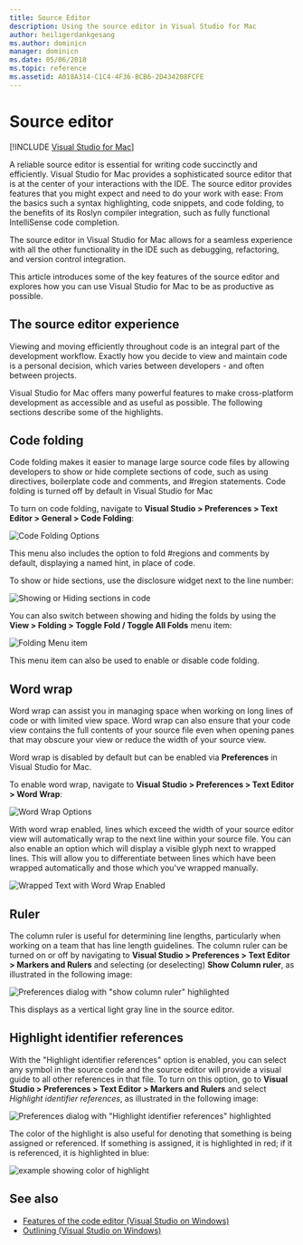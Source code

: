 ```yaml
---
title: Source Editor
description: Using the source editor in Visual Studio for Mac
author: heiligerdankgesang 
ms.author: dominicn
manager: dominicn
ms.date: 05/06/2018
ms.topic: reference
ms.assetid: A018A314-C1C4-4F36-BCB6-2D434208FCFE
---
```

# Source editor

 [!INCLUDE [Visual Studio for Mac](~/includes/applies-to-version/vs-mac-only.md)]

A reliable source editor is essential for writing code succinctly and efficiently. Visual Studio for Mac provides a sophisticated source editor that is at the center of your interactions with the IDE. The source editor provides features that you might expect and need to do your work with ease: From the basics such a syntax highlighting, code snippets, and code folding, to the benefits of its Roslyn compiler integration, such as fully functional IntelliSense code completion.

The source editor in Visual Studio for Mac allows for a seamless experience with all the other functionality in the IDE such as debugging, refactoring, and version control integration.

This article introduces some of the key features of the source editor and explores how you can use Visual Studio for Mac to be as productive as possible.

## The source editor experience

Viewing and moving efficiently throughout code is an integral part of the development workflow. Exactly how you decide to view and maintain code is a personal decision, which varies between developers - and often between projects.

Visual Studio for Mac offers many powerful features to make cross-platform development as accessible and as useful as possible. The following sections describe some of the highlights.

## Code folding

Code folding makes it easier to manage large source code files by allowing developers to show or hide complete sections of code, such as using directives, boilerplate code and comments, and #region statements. Code folding is turned off by default in Visual Studio for Mac

To turn on code folding, navigate to **Visual Studio > Preferences > Text Editor > General > Code Folding**:

![Code Folding Options](media/source-neweditor-image1.png)

This menu also includes the option to fold #regions and comments by default, displaying a named hint, in place of code.

To show or hide sections, use the disclosure widget next to the line number:

![Showing or Hiding sections in code](media/source-neweditor-image2.png)

You can also switch between showing and hiding the folds by using the **View > Folding > Toggle Fold / Toggle All Folds** menu item:

![Folding Menu item](media/source-editor-image19.png)

This menu item can also be used to enable or disable code folding.

## Word wrap

Word wrap can assist you in managing space when working on long lines of code or with limited view space. Word wrap can also ensure that your code view contains the full contents of your source file even when opening panes that may obscure your view or reduce the width of your source view. 

Word wrap is disabled by default but can be enabled via **Preferences** in Visual Studio for Mac. 

To enable word wrap, navigate to **Visual Studio > Preferences > Text Editor > Word Wrap**:

![Word Wrap Options](media/source-neweditor-wordwrap1.png)

With word wrap enabled, lines which exceed the width of your source editor view will automatically wrap to the next line within your source file. You can also enable an option which will display a visible glyph next to wrapped lines. This will allow you to differentiate between lines which have been wrapped automatically and those which you've wrapped manually.

![Wrapped Text with Word Wrap Enabled](media/source-neweditor-wordwrap2.png)

## Ruler

The column ruler is useful for determining line lengths, particularly when working on a team that has line length guidelines. The column ruler can be turned on or off by navigating to **Visual Studio > Preferences > Text Editor > Markers and Rulers** and selecting (or deselecting) **Show Column ruler**, as illustrated in the following image:

![Preferences dialog with "show column ruler" highlighted](media/source-editor-image5.png)

 This displays as a vertical light gray line in the source editor.

## Highlight identifier references

With the "Highlight identifier references" option is enabled, you can select any symbol in the source code and the source editor will provide a visual guide to all other references in that file. To turn on this option, go to **Visual Studio > Preferences > Text Editor > Markers and Rulers** and select _Highlight identifier references_, as illustrated in the following image:

![Preferences dialog with "Highlight identifier references" highlighted](media/source-editor-image6.png)

The color of the highlight is also useful for denoting that something is being assigned or referenced. If something is assigned, it is highlighted in red; if it is referenced, it is highlighted in blue:

![example showing color of highlight](media/source-editor-image7.png)

## See also

- [Features of the code editor (Visual Studio on Windows)](/visualstudio/ide/writing-code-in-the-code-and-text-editor)
- [Outlining (Visual Studio on Windows)](/visualstudio/ide/outlining)
